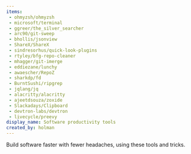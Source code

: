 ```yaml
---
items:
 - ohmyzsh/ohmyzsh
 - microsoft/terminal
 - ggreer/the_silver_searcher
 - arc90/git-sweep
 - bhollis/jsonview
 - ShareX/ShareX
 - sindresorhus/quick-look-plugins
 - rtyley/bfg-repo-cleaner
 - mhagger/git-imerge
 - eddiezane/lunchy
 - awaescher/RepoZ
 - sharkdp/fd
 - BurntSushi/ripgrep
 - jqlang/jq
 - alacritty/alacritty
 - ajeetdsouza/zoxide
 - Slackadays/Clipboard
 - devtron-labs/devtron
 - livecycle/preevy
display_name: Software productivity tools
created_by: holman
---
```

Build software faster with fewer headaches, using these tools and tricks.
